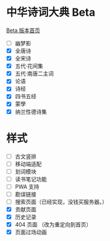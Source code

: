 # 中华诗词大典 Beta

[Beta 版本首页](https://chinese-poetry.netlify.app/)

-   [ ] 幽梦影
-   [x] 全唐诗
-   [x] 全宋诗
-   [x] 五代·花间集
-   [x] 五代·南唐二主词
-   [x] 论语
-   [x] 诗经
-   [x] 四书五经
-   [x] 蒙學
-   [x] 纳兰性德诗集

# 样式

-   [ ] 古文竖排
-   [ ] 移动端适配
-   [ ] 划词模块
-   [ ] 读书笔记功能
-   [ ] PWA 支持
-   [ ] 勘误链接
-   [ ] 搜索页面（已经实现，没钱买服务器。）
-   [x] 贡献页面
-   [x] 历史记录
-   [x] 404 页面 （改为重定向到首页）
-   [x] 页面过场动画
